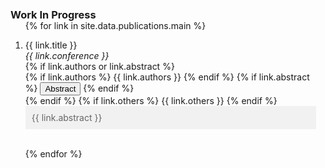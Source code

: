<h3 id="publications" style="margin: 2px 0px -15px;">Work In Progress</h3>

<div class="publications">
<ol class="bibliography">

{% for link in site.data.publications.main %}

<li>
<div class="pub-row">
  <div class="col-sm-9" style="position: relative;padding-right: 15px;padding-left: 0px;">
      <div class="title"><a>{{ link.title }}</a></div>
      <div class="periodical"><em>{{ link.conference }}</em>
      </div>
    <div class="links">
      {% if link.authors or link.abstract %}
        <div class="author">
        {% if link.authors %} 
          {{ link.authors }}
        {% endif %}
        {% if link.abstract %} 
          <button id="{{ link.id }}" onClick="reply_click()" class="accordion"> Abstract </button>
        {% endif %}
        </div>
      {% endif %}
      {% if link.others %} 
        {{ link.others }}
      {% endif %}
      <div id="{{ link.id }}" class="panel" style="background-color: #F1F1F1; color: #666; padding: 10px;">
    {{ link.abstract }}
  </div>
    </div>
  </div>
</div>
</li>

<br>

{% endfor %}

</ol>
</div>

